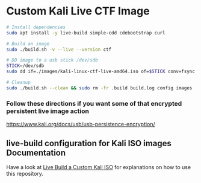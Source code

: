 # Custom Kali Live CTF Image
```bash
# Install dependencies
sudo apt install -y live-build simple-cdd cdebootstrap curl

# Build an image
sudo ./build.sh -v --live --version ctf

# DD image to a usb stick /dev/sdb
STICK=/dev/sdb
sudo dd if=./images/kali-linux-ctf-live-amd64.iso of=$STICK conv=fsync bs=4M status=progress

# Cleanup
sudo ./build.sh --clean && sudo rm -fr .build build.log config images
```
### Follow these directions if you want some of that encrypted persistent live image action
https://www.kali.org/docs/usb/usb-persistence-encryption/

## live-build configuration for Kali ISO images Documentation

Have a look at [Live Build a Custom Kali ISO](https://www.kali.org/docs/development/live-build-a-custom-kali-iso/) for explanations on how to use this repository.
